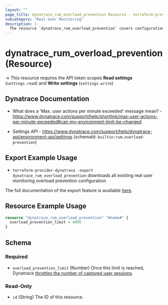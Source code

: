 ```yaml
---
layout: ""
page_title: dynatrace_rum_overload_prevention Resource - terraform-provider-dynatrace"
subcategory: "Real User Monitoring"
description: |-
  The resource `dynatrace_rum_overload_prevention` covers configuration for real user monitoring overload prevention
---
```


# dynatrace_rum_overload_prevention (Resource)

-> This resource requires the API token scopes **Read settings** (`settings.read`) and **Write settings** (`settings.write`)

## Dynatrace Documentation

- What does a 'Max. user actions per minute exceeded' message mean? - https://www.dynatrace.com/support/help/shortlink/max-user-actions-per-minute-exceeded#can-my-environment-limit-be-changed

- Settings API - https://www.dynatrace.com/support/help/dynatrace-api/environment-api/settings (schemaId: `builtin:rum.overload-prevention`)

## Export Example Usage

- `terraform-provider-dynatrace -export dynatrace_rum_overload_prevention` downloads all existing real user monitoring overload prevention configuration

The full documentation of the export feature is available [here](https://registry.terraform.io/providers/dynatrace-oss/dynatrace/latest/docs/guides/export-v2).

## Resource Example Usage

```terraform
resource "dynatrace_rum_overload_prevention" "#name#" {
  overload_prevention_limit = 4000
}
```

<!-- schema generated by tfplugindocs -->
## Schema

### Required

- `overload_prevention_limit` (Number) Once this limit is reached, Dynatrace [throttles the number of captured user sessions](https://dt-url.net/fm3v0p7g).

### Read-Only

- `id` (String) The ID of this resource.
 